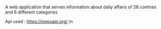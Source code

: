 A web application that serves information about daily affairs of 26 contries and 6 different categories

Api used : https://newsapi.org/ /n
